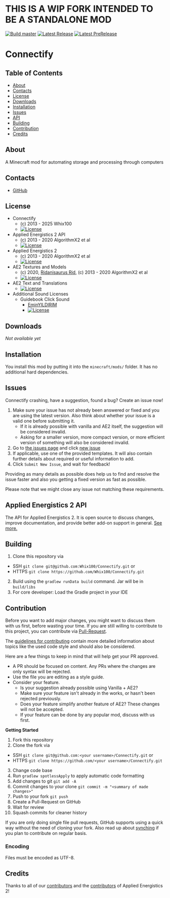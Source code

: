 # **THIS IS A WIP FORK INTENDED TO BE A STANDALONE MOD**

[![Build master](https://img.shields.io/github/actions/workflow/status/Whix100/Connectify/build.yml?style=flat-square&branch=master)](https://github.com/Whix100/Connectify/actions?query=workflow%3A%22Build+master%22)
[![Latest Release](https://img.shields.io/github/v/release/Whix100/Connectify?style=flat-square&label=Release)](https://github.com/Whix100/Connectify/releases)
[![Latest PreRelease](https://img.shields.io/github/v/release/Whix100/Connectify?include_prereleases&style=flat-square&label=Pre)](https://github.com/Whix100/Connectify/releases)

# Connectify

## Table of Contents

* [About](#about)
* [Contacts](#contacts)
* [License](#license)
* [Downloads](#downloads)
* [Installation](#installation)
* [Issues](#issues)
* [API](#applied-energistics-2-api)
* [Building](#building)
* [Contribution](#contribution)
* [Credits](#credits)

## About

A Minecraft mod for automating storage and processing through computers

## Contacts

* [GitHub](https://github.com/Whix100/Connectify)

## License

* Connectify
  - (c) 2013 - 2025 Whix100
  - [![License](https://img.shields.io/badge/License-LGPLv3-blue.svg?style=flat-square)](https://raw.githubusercontent.com/Whix100/Connectify/rv2/LICENSE)
* Applied Energistics 2 API
  - (c) 2013 - 2020 AlgorithmX2 et al
  - [![License](https://img.shields.io/badge/License-MIT-red.svg?style=flat-square)](http://opensource.org/licenses/MIT)
* Applied Energistics 2
  - (c) 2013 - 2020 AlgorithmX2 et al
  - [![License](https://img.shields.io/badge/License-LGPLv3-blue.svg?style=flat-square)](https://raw.githubusercontent.com/AppliedEnergistics/Applied-Energistics-2/rv2/LICENSE)
* AE2 Textures and Models
  - (c) 2020, [Ridanisaurus Rid](https://github.com/Ridanisaurus/), (c) 2013 - 2020 AlgorithmX2 et al
  - [![License](https://img.shields.io/badge/License-CC%20BY--NC--SA%203.0-yellow.svg?style=flat-square)](https://creativecommons.org/licenses/by-nc-sa/3.0/)
* AE2 Text and Translations
  - [![License](https://img.shields.io/badge/License-No%20Restriction-green.svg?style=flat-square)](https://creativecommons.org/publicdomain/zero/1.0/)
* Additional Sound Licenses
  - Guidebook Click Sound
    - [EminYILDIRIM](https://freesound.org/people/EminYILDIRIM/sounds/536108/) 
    - [![License](https://img.shields.io/badge/License-CC%20BY%204.0-yellow.svg?style=flat-square)](https://creativecommons.org/licenses/by/4.0/)

## Downloads

*Not available yet*

## Installation

You install this mod by putting it into the `minecraft/mods/` folder. It has no additional hard dependencies.

## Issues

Connectify crashing, have a suggestion, found a bug?  Create an issue now!

1. Make sure your issue has not already been answered or fixed and you are using the latest version. Also think about whether your issue is a valid one before submitting it.
    * If it is already possible with vanilla and AE2 itself, the suggestion will be considered invalid.
    * Asking for a smaller version, more compact version, or more efficient version of something will also be considered invalid.
2. Go to [the issues page](https://github.com/Whix100/Connectify/issues) and click [new issue](https://github.com/Whix100/Connectify/issues/new)
3. If applicable, use one of the provided templates. It will also contain further details about required or useful information to add.
4. Click `Submit New Issue`, and wait for feedback!

Providing as many details as possible does help us to find and resolve the issue faster and also you getting a fixed version as fast as possible.

Please note that we might close any issue not matching these requirements. 

## Applied Energistics 2 API

The API for Applied Energistics 2. It is open source to discuss changes, improve documentation, and provide better add-on support in general. [See more.](https://github.com/AppliedEnergistics/Applied-Energistics-2)

## Building

1. Clone this repository via 
  - SSH `git clone git@github.com:Whix100/Connectify.git` or 
  - HTTPS `git clone https://github.com/Whix100/Connectify.git`
2. Build using the `gradlew runData build` command. Jar will be in `build/libs`
3. For core developer: Load the Gradle project in your IDE

## Contribution

Before you want to add major changes, you might want to discuss them with us first, before wasting your time.
If you are still willing to contribute to this project, you can contribute via [Pull-Request](https://help.github.com/articles/creating-a-pull-request).

The [guidelines for contributing](https://github.com/Whix100/Connectify/blob/master/.github/CONTRIBUTING.md) contain more detailed information about topics like the used code style and should also be considered.

Here are a few things to keep in mind that will help get your PR approved.

* A PR should be focused on content. Any PRs where the changes are only syntax will be rejected.
* Use the file you are editing as a style guide.
* Consider your feature.
  - Is your suggestion already possible using Vanilla + AE2?
  - Make sure your feature isn't already in the works, or hasn't been rejected previously.
  - Does your feature simplify another feature of AE2? These changes will not be accepted.
  - If your feature can be done by any popular mod, discuss with us first.

**Getting Started**

1. Fork this repository
2. Clone the fork via
  * SSH `git clone git@github.com:<your username>/Connectify.git` or 
  * HTTPS `git clone https://github.com/<your username>/Connectify.git`
3. Change code base
4. Run `gradlew spotlessApply` to apply automatic code formatting
5. Add changes to git `git add -A`
6. Commit changes to your clone `git commit -m "<summary of made changes>"`
7. Push to your fork `git push`
8. Create a Pull-Request on GitHub
9. Wait for review
10. Squash commits for cleaner history

If you are only doing single file pull requests, GitHub supports using a quick way without the need of cloning your fork. Also read up about [synching](https://help.github.com/articles/syncing-a-fork) if you plan to contribute on regular basis.

### Encoding

Files must be encoded as UTF-8.

## Credits

Thanks to all of our [contributors](https://github.com/Whix100/Connectify/graphs/contributors) and the [contributors](https://github.com/AppliedEnergistics/Applied-Energistics-2/graphs/contributors) of Applied Energistics 2!
